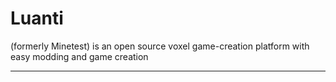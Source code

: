 # Luanti

(formerly Minetest) is an open source voxel game-creation platform with easy modding and game creation

---